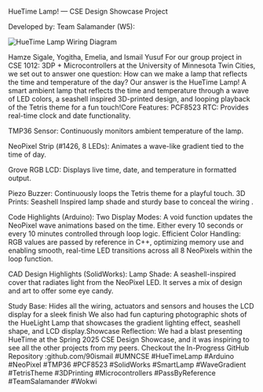 HueTime Lamp! — CSE Design Showcase Project

Developed by: Team Salamander (W5): 

![HueTime Lamp Wiring Diagram](https://github.com/user-attachments/assets/c6a87347-5621-490e-bbd0-ef207058e954)

Hamze Sigale, Yogitha, Emelia, and Ismail Yusuf
For our group project in CSE 1012: 3DP + Microcontrollers at the University of Minnesota Twin Cities, we set out to answer one question:
How can we make a lamp that reflects the time and temperature of the day?
Our answer is the HueTime Lamp! A smart ambient lamp that reflects the time and temperature through a wave of LED colors, a seashell inspired 3D-printed design, and looping playback of the Tetris theme for a fun touch!Core Features:
PCF8523 RTC: Provides real-time clock and date functionality.


TMP36 Sensor: Continuously monitors ambient temperature of the lamp.


NeoPixel Strip (#1426, 8 LEDs): Animates a wave-like gradient tied to the time of day.


Grove RGB LCD: Displays live time, date, and temperature in formatted output.


Piezo Buzzer: Continuously loops the Tetris theme for a playful touch.
3D Prints: Seashell Inspired lamp shade and sturdy base to conceal the wiring .

Code Highlights (Arduino):
Two Display Modes: A void function updates the NeoPixel wave animations based on the time. Either every 10 seconds or every 10 minutes controlled through loop logic.
Efficient Color Handling: RGB values are passed by reference in C++, optimizing memory use and enabling smooth, real-time LED transitions across all 8 NeoPixels within the loop function.

CAD Design Highlights (SolidWorks):
Lamp Shade: A seashell-inspired cover that radiates light from the NeoPixel LED. It serves a mix of design and art to offer some eye candy.


Study Base: Hides all the wiring, actuators and sensors and houses the LCD display for a sleek finish
We also had fun capturing photographic shots of the HueLight Lamp that showcases the gradient lighting effect, seashell shape, and LCD display.Showcase Reflection:
We had a blast presenting HueTime at the Spring 2025 CSE Design Showcase, and it was inspiring to see all the other projects from my peers. 
Checkout the In-Progress GitHub  Repository :github.com/90ismail
#UMNCSE #HueTimeLamp #Arduino #NeoPixel #TMP36 #PCF8523 #SolidWorks #SmartLamp #WaveGradient #TetrisTheme #3DPrinting #Microcontrollers #PassByReference #TeamSalamander #Wokwi


